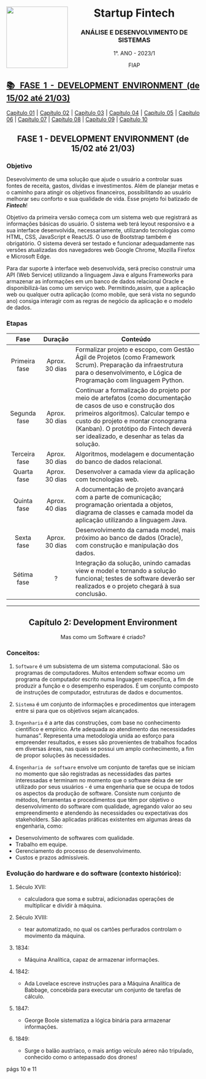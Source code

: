<div align="center">
<a href="https://github.com/monicaquintal" target="_blank"><img align="left" height="160" src="https://cdn-icons-png.flaticon.com/512/1055/1055666.png" /></a>
<h1>Startup Fintech</h1>
<h3>ANÁLISE E DESENVOLVIMENTO DE SISTEMAS</h3>
<p>1°. ANO - 2023/1</p>
<p>FIAP</p>
</div>

<div align="justify">

<a href="#fase01"><h2>📚 FASE 1 - DEVELOPMENT ENVIRONMENT (de 15/02 até 21/03)</h2></a>

<a href="#fase1cap01">Capítulo 01</a> | <a href="#fase1cap02">Capítulo 02</a> | <a href="#fase1cap03">Capítulo 03</a> | <a href="#fase1cap04">Capítulo 04</a> | <a href="#fase1cap05">Capítulo 05</a> | <a href="#fase1cap06">Capítulo 06</a> | <a href="#fase1cap07">Capítulo 07</a> | <a href="#fase1cap08">Capítulo 08</a> | <a href="#fase1cap09">Capítulo 09</a> | <a href="#fase1cap10">Capítulo 10</a>
</div>

<div id="fase01" align="center">
<h2>FASE 1 - DEVELOPMENT ENVIRONMENT (de 15/02 até 21/03)</h2>
</div>

### Objetivo

Desevolvimento de uma solução que ajude o usuário a controlar suas fontes de receita, gastos, dívidas e investimentos. Além de planejar metas e o caminho para atingir os objetivos financeiros, possibilitando ao usuário melhorar seu conforto e sua qualidade de vida. Esse projeto foi batizado de ***Fintech***!

Objetivo da primeira versão começa com um sistema web que registrará as informações básicas do usuário. O sistema web terá leyout responsivo e a sua interface desenvolvida, necessariamente, utilizando tecnologias como HTML, CSS, JavaScript e ReactJS. O uso de    Bootstrap também é obrigatório. O sistema deverá ser testado e funcionar adequadamente nas versões atualizadas dos navegadores web Google Chrome, Mozilla Firefox e Microsoft Edge.

Para dar suporte à interface web desenvolvida, será preciso construir uma API (Web Service) utilizando a linguagem Java e alguns Frameworks para armazenar as informações em um banco de dados relacional Oracle e disponibilizá-las como um serviço web. Permitindo,assim, que a aplicação web ou qualquer outra aplicação (como  mobile,  que  será  vista  no  segundo  ano) consiga interagir com as regras de negócio da aplicação e o modelo de dados. 

### Etapas

Fase | Duração | Conteúdo
:-----:|:---------:|----------
Primeira fase | Aprox. 30 dias | Formalizar projeto e escopo, com Gestão  Ágil  de  Projetos (como Framework  Scrum). Preparação da infraestrutura para o desenvolvimento, e Lógica de Programação com linguagem Python.
Segunda fase | Aprox. 30 dias | Continuar a formalização do projeto por meio de artefatos (como documentação de casos de uso e construção dos primeiros algoritmos). Calcular tempo e custo do projeto e montar cronograma (Kanban). O protótipo do Fintech deverá ser idealizado, e desenhar as telas da solução.
Terceira fase | Aprox. 30 dias | Algoritmos, modelagem e documentação do banco de dados relacional.
Quarta fase | Aprox. 30 dias | Desenvolver a camada view da aplicação com tecnologias web.
Quinta fase | Aprox. 40 dias | A documentação de projeto avançará com a parte de comunicação; programação orientada a objetos, diagrama de classes e camada model da aplicação utilizando a linguagem Java.
Sexta fase | Aprox. 30 dias | Desenvolvimento da camada model, mais próximo ao banco de dados (Oracle), com construção e manipulação dos dados.
Sétima fase | ? | Integração da solução, unindo camadas view e model e tornando a solução funcional; testes de software deverão ser realizados e o projeto chegará à sua conclusão.

<hr>

<div id="fase1cap02" align="center">
<h2>Capítulo 2: Development Environment</h2>
<p>Mas como um Software é criado?</p>
</div>

### Conceitos:

1. `Software` é um subsistema de um sistema computacional. São os programas de computadores. Muitos entendem softwar ecomo um programa de computador escrito numa linguagem específica, a fim de produzir a função e o desempenho esperados. É um conjunto composto de instruções de computador, estruturas de dados e documentos.

2. `Sistema` é um conjunto de informações e procedimentos que interagem entre si para que os objetivos sejam alcançados.

3. `Engenharia` é a arte das construções, com base no conhecimento científico e empírico. Arte adequada ao atendimento das  necessidades humanas”. Representa uma metodologia unida ao esforço para empreender resultados, e esses são provenientes de trabalhos focados em diversas áreas, nas quais se possui um amplo conhecimento, a fim de propor soluções às necessidades.

4. `Engenharia de software` envolve um conjunto de tarefas que se iniciam no momento que são registradas as necessidades das partes interessadas e terminam no momento que o software deixa de ser utilizado por seus usuários - é uma engenharia que se ocupa de todos os aspectos da produção de software.
Consiste num conjunto de métodos, ferramentas e procedimentos que têm por objetivo o desenvolvimento do software com qualidade, agregando valor ao seu empreendimento e atendendo às necessidades ou expectativas dos stakeholders. São aplicadas práticas existentes em algumas áreas da engenharia, como:
- Desenvolvimento de softwares com qualidade.
- Trabalho em equipe.
- Gerenciamento do processo de desenvolvimento.
- Custos e prazos admissíveis.

### Evolução do hardware e do software (contexto histórico):

1. Século XVII:
    - calculadora que soma e subtrai, adicionadas operações de multiplicar e dividir à máquina.

2. Século XVIII:
    - tear automatizado, no qual os cartões perfurados controlam o movimento da máquina.

3. 1834:
    - Máquina Analítica, capaz de armazenar informações.

4. 1842:
    - Ada Lovelace escreve instruções para a Máquina Analítica de Babbage, concebida para executar um conjunto de tarefas de cálculo.

5. 1847:
    - George Boole sistematiza a lógica binária para armazenar informações.

6. 1849:
    - Surge o balão austríaco, o mais antigo veículo aéreo não tripulado, conhecido como o antepassado dos drones!

págs 10 e 11